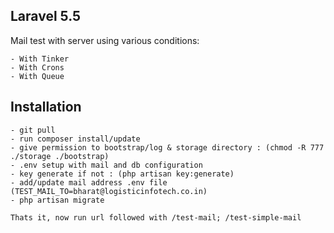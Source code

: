 ## Laravel 5.5

Mail test with server using various conditions:

    - With Tinker
    - With Crons
    - With Queue

## Installation

    - git pull
    - run composer install/update
    - give permission to bootstrap/log & storage directory : (chmod -R 777 ./storage ./bootstrap)
    - .env setup with mail and db configuration
    - key generate if not : (php artisan key:generate)
    - add/update mail address .env file (TEST_MAIL_TO=bharat@logisticinfotech.co.in)
    - php artisan migrate

    Thats it, now run url followed with /test-mail; /test-simple-mail
